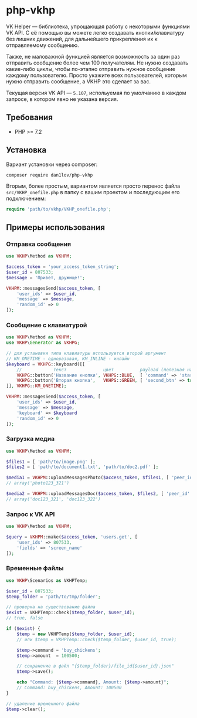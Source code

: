 # php-vkhp

VK Helper — библиотека, упрощающая работу с некоторыми функциями VK API.
С её помощью вы можете легко создавать кнопки/клавиатуру без лишних движений, для дальнейшего прикрепления их к отправляемому сообщению.

Также, не маловажной функцией является возможность за один раз отправить сообщение более чем 100 получателям. Не нужно создавать какие-либо циклы, чтобы по-этапно отправить нужное сообщение каждому пользователю. Просто укажите всех пользователей, которым нужно отправить сообщение, а VKHP это сделает за вас.

Текущая версия VK API — `5.107`, испольуемая по умолчанию в каждом запросе, в котором явно не указана версия.
## Требования
* PHP >= 7.2

## Установка
Вариант установки через composer:
```
composer require dan1lov/php-vkhp
```

Вторым, более простым, вариантом является просто перенос файла `src/VKHP_onefile.php` в папку с вашим проектом и последующим его подключением:
```php
require 'path/to/vkhp/VKHP_onefile.php';
```

## Примеры использования
### Отправка сообщения
```php
use VKHP\Method as VKHPM;

$access_token = 'your_access_token_string';
$user_id = 807533;
$message = 'Привет, дружище!';

VKHPM::messagesSend($access_token, [
    'user_ids' => $user_id,
    'message' => $message,
    'random_id' => 0
]);
```

### Сообщение с клавиатурой
```php
use VKHP\Method as VKHPM;
use VKHP\Generator as VKHPG;

// для установки типа клавиатуры используется второй аргумент
// KM_ONETIME - одноразовая, KM_INLINE - инлайн
$keyboard = VKHPG::keyboard([[
    //            текст              цвет          payload (полезная нагрукза)
    VKHPG::button('Название кнопки', VKHPG::BLUE,  [ 'command' => 'start' ]),
    VKHPG::button('Вторая кнопка',   VKHPG::GREEN, [ 'second_btn' => true ]),
]], VKHPG::KM_ONETIME);

VKHPM::messagesSend($access_token, [
    'user_ids' => $user_id,
    'message' => $message,
    'keyboard' => $keyboard
    'random_id' => 0
]);
```

### Загрузка медиа
```php
use VKHP\Method as VKHPM;

$files1 = [ 'path/to/image.png' ];
$files2 = [ 'path/to/document1.txt', 'path/to/doc2.pdf' ];

$media1 = VKHPM::uploadMessagesPhoto($access_token, $files1, [ 'peer_id' => 807533 ]);
// array('photo123_321')

$media2 = VKHPM::uploadMessagesDoc($access_token, $files2, [ 'peer_id' => 807533, 'type' => 'doc' ]);
// array('doc123_321', 'doc123_322')
```

### Запрос к VK API
```php
use VKHP\Method as VKHPM;

$query = VKHPM::make($access_token, 'users.get', [
    'user_ids' => 807533,
    'fields' => 'screen_name'
]);
```

### Временные файлы
```php
use VKHP\Scenarios as VKHPTemp;

$user_id = 807533;
$temp_folder = 'path/to/tmp/folder';

// проверка на существование файла
$exist = VKHPTemp::check($temp_folder, $user_id);
// true, false

if ($exist) {
    $temp = new VKHPTemp($temp_folder, $user_id);
    // или $temp = VKHPTemp::check($temp_folder, $user_id, true);

    $temp->command = 'buy_chickens';
    $temp->amount  = 100500;

    // сохранение в файл "{$temp_folder}/file_id{$user_id}.json"
    $temp->save();

    echo "Command: {$temp->command}, Amount: {$temp->amount}";
    // Command: buy_chickens, Amount: 100500
}

// удаление временного файла
$temp->clear();
```
